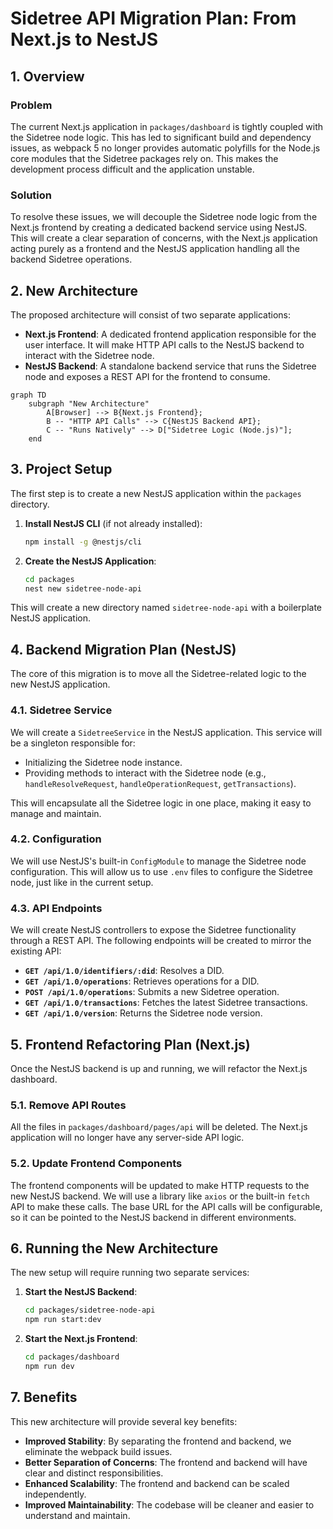 # Sidetree API Migration Plan: From Next.js to NestJS

## 1. Overview

### Problem
The current Next.js application in `packages/dashboard` is tightly coupled with the Sidetree node logic. This has led to significant build and dependency issues, as webpack 5 no longer provides automatic polyfills for the Node.js core modules that the Sidetree packages rely on. This makes the development process difficult and the application unstable.

### Solution
To resolve these issues, we will decouple the Sidetree node logic from the Next.js frontend by creating a dedicated backend service using NestJS. This will create a clear separation of concerns, with the Next.js application acting purely as a frontend and the NestJS application handling all the backend Sidetree operations.

## 2. New Architecture

The proposed architecture will consist of two separate applications:

-   **Next.js Frontend**: A dedicated frontend application responsible for the user interface. It will make HTTP API calls to the NestJS backend to interact with the Sidetree node.
-   **NestJS Backend**: A standalone backend service that runs the Sidetree node and exposes a REST API for the frontend to consume.

```mermaid
graph TD
    subgraph "New Architecture"
        A[Browser] --> B{Next.js Frontend};
        B -- "HTTP API Calls" --> C{NestJS Backend API};
        C -- "Runs Natively" --> D["Sidetree Logic (Node.js)"];
    end
```

## 3. Project Setup

The first step is to create a new NestJS application within the `packages` directory.

1.  **Install NestJS CLI** (if not already installed):
    ```bash
    npm install -g @nestjs/cli
    ```

2.  **Create the NestJS Application**:
    ```bash
    cd packages
    nest new sidetree-node-api
    ```

This will create a new directory named `sidetree-node-api` with a boilerplate NestJS application.

## 4. Backend Migration Plan (NestJS)

The core of this migration is to move all the Sidetree-related logic to the new NestJS application.

### 4.1. Sidetree Service

We will create a `SidetreeService` in the NestJS application. This service will be a singleton responsible for:
-   Initializing the Sidetree node instance.
-   Providing methods to interact with the Sidetree node (e.g., `handleResolveRequest`, `handleOperationRequest`, `getTransactions`).

This will encapsulate all the Sidetree logic in one place, making it easy to manage and maintain.

### 4.2. Configuration

We will use NestJS's built-in `ConfigModule` to manage the Sidetree node configuration. This will allow us to use `.env` files to configure the Sidetree node, just like in the current setup.

### 4.3. API Endpoints

We will create NestJS controllers to expose the Sidetree functionality through a REST API. The following endpoints will be created to mirror the existing API:

-   **`GET /api/1.0/identifiers/:did`**: Resolves a DID.
-   **`GET /api/1.0/operations`**: Retrieves operations for a DID.
-   **`POST /api/1.0/operations`**: Submits a new Sidetree operation.
-   **`GET /api/1.0/transactions`**: Fetches the latest Sidetree transactions.
-   **`GET /api/1.0/version`**: Returns the Sidetree node version.

## 5. Frontend Refactoring Plan (Next.js)

Once the NestJS backend is up and running, we will refactor the Next.js dashboard.

### 5.1. Remove API Routes

All the files in `packages/dashboard/pages/api` will be deleted. The Next.js application will no longer have any server-side API logic.

### 5.2. Update Frontend Components

The frontend components will be updated to make HTTP requests to the new NestJS backend. We will use a library like `axios` or the built-in `fetch` API to make these calls. The base URL for the API calls will be configurable, so it can be pointed to the NestJS backend in different environments.

## 6. Running the New Architecture

The new setup will require running two separate services:

1.  **Start the NestJS Backend**:
    ```bash
    cd packages/sidetree-node-api
    npm run start:dev
    ```

2.  **Start the Next.js Frontend**:
    ```bash
    cd packages/dashboard
    npm run dev
    ```

## 7. Benefits

This new architecture will provide several key benefits:

-   **Improved Stability**: By separating the frontend and backend, we eliminate the webpack build issues.
-   **Better Separation of Concerns**: The frontend and backend will have clear and distinct responsibilities.
-   **Enhanced Scalability**: The frontend and backend can be scaled independently.
-   **Improved Maintainability**: The codebase will be cleaner and easier to understand and maintain.